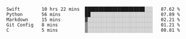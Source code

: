 
<!--START_SECTION:waka-->
```text
Swift        10 hrs 22 mins  ██████████████████████░░░   87.62 % 
Python       56 mins         ██░░░░░░░░░░░░░░░░░░░░░░░   07.89 % 
Markdown     15 mins         ▓░░░░░░░░░░░░░░░░░░░░░░░░   02.21 % 
Git Config   8 mins          ▒░░░░░░░░░░░░░░░░░░░░░░░░   01.21 % 
C            5 mins          ▒░░░░░░░░░░░░░░░░░░░░░░░░   00.81 % 
```
<!--END_SECTION:waka-->

